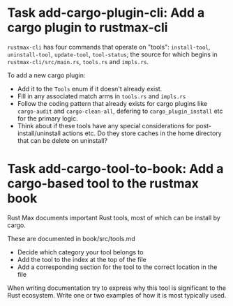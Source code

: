 # Task add-cargo-plugin-cli: Add a cargo plugin to rustmax-cli

`rustmax-cli` has four commands that operate on "tools":
`install-tool`, `uninstall-tool`, `update-tool`, `tool-status`;
the source for which begins in `rustmax-cli/src/main.rs`, `tools.rs` and `impls.rs`.

To add a new cargo plugin:

- Add it to the `Tools` enum if it doesn't already exist.
- Fill in any associated match arms in `tools.rs` and `impls.rs`
- Follow the coding pattern that already exists for cargo plugins like `cargo-audit` and `cargo-clean-all`,
  defering to `cargo_plugin_install` etc for the primary logic.
- Think about if these tools have any special considerations for post-install/uninstall actions etc.
  Do they store caches in the home directory that can be delete on uninstall?


# Task add-cargo-tool-to-book: Add a cargo-based tool to the rustmax book

Rust Max documents important Rust tools, most of which can be install by cargo.

These are documented in book/src/tools.md

- Decide which category your tool belongs to
- Add the tool to the index at the top of the file
- Add a corresponding section for the tool to the correct location in the file

When writing documentation try to express
why this tool is significant to the Rust ecosystem.
Write one or two examples of how it is most typically used.
